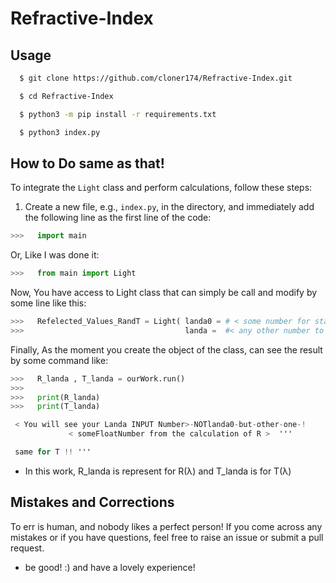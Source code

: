 # Refractive-Index



## Usage 
```bash
  $ git clone https://github.com/cloner174/Refractive-Index.git

  $ cd Refractive-Index

  $ python3 -m pip install -r requirements.txt

  $ python3 index.py
```



## How to Do same as that!

To integrate the `Light` class and perform calculations, follow these steps:


1. Create a new file, e.g., `index.py`, in the directory, and immediately add the following line as the first line of the code:

```python
>>>   import main
```
  Or, Like I was done it:

```python
>>>   from main import Light
```


Now, You have access to Light class that can simply be call and modify by some line like this:

```python
>>>   Refelected_Values_RandT = Light( landa0 = # < some number for start > , 
>>>                                    landa =  #< any other number to use for calculation R and T based on! > )

```
Finally, As the moment you create the object of the class, can see the result by some command like:


```python
>>>   R_landa , T_landa = ourWork.run()
>>>
>>>   print(R_landa)
>>>   print(T_landa)
```

```csharp
 < You will see your Landa INPUT Number>-NOTlanda0-but-other-one-! 
             < someFloatNumber from the calculation of R >  ''' 

 same for T !! '''
```


* In this work, R_landa is represent for R(λ) and T_landa is for T(λ)




## Mistakes and Corrections

To err is human, and nobody likes a perfect person! If you come across any mistakes or if you have questions, feel free to raise an issue or submit a pull request.



* be good! :) and have a lovely experience!
